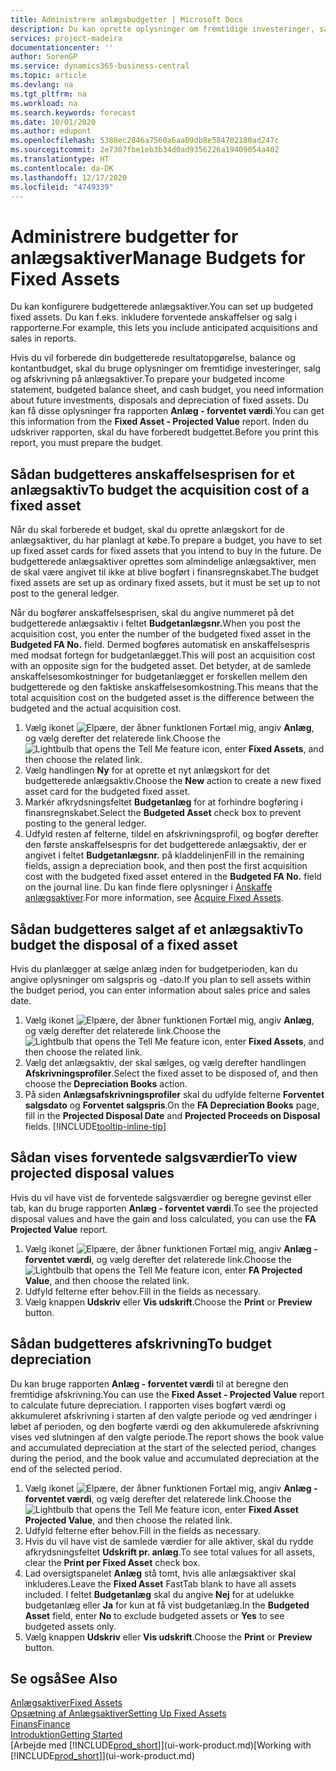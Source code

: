 ```yaml
---
title: Administrere anlægsbudgetter | Microsoft Docs
description: Du kan oprette oplysninger om fremtidige investeringer, salg og afskrivning på anlægsaktiver for at forberede budgetter og prognoser.
services: project-madeira
documentationcenter: ''
author: SorenGP
ms.service: dynamics365-business-central
ms.topic: article
ms.devlang: na
ms.tgt_pltfrm: na
ms.workload: na
ms.search.keywords: forecast
ms.date: 10/01/2020
ms.author: edupont
ms.openlocfilehash: 5388ec2846a7560a6aa09db8e584702180ad247c
ms.sourcegitcommit: 2e7307fbe1eb3b34d0ad9356226a19409054a402
ms.translationtype: HT
ms.contentlocale: da-DK
ms.lasthandoff: 12/17/2020
ms.locfileid: "4749339"
---
```

# <a name="manage-budgets-for-fixed-assets"></a><span data-ttu-id="9a864-103">Administrere budgetter for anlægsaktiver</span><span class="sxs-lookup"><span data-stu-id="9a864-103">Manage Budgets for Fixed Assets</span></span>
<span data-ttu-id="9a864-104">Du kan konfigurere budgetterede anlægsaktiver.</span><span class="sxs-lookup"><span data-stu-id="9a864-104">You can set up budgeted fixed assets.</span></span> <span data-ttu-id="9a864-105">Du kan f.eks. inkludere forventede anskaffelser og salg i rapporterne.</span><span class="sxs-lookup"><span data-stu-id="9a864-105">For example, this lets you include anticipated acquisitions and sales in reports.</span></span>  

<span data-ttu-id="9a864-106">Hvis du vil forberede din budgetterede resultatopgørelse, balance og kontantbudget, skal du bruge oplysninger om fremtidige investeringer, salg og afskrivning på anlægsaktiver.</span><span class="sxs-lookup"><span data-stu-id="9a864-106">To prepare your budgeted income statement, budgeted balance sheet, and cash budget, you need information about future investments, disposals and depreciation of fixed assets.</span></span> <span data-ttu-id="9a864-107">Du kan få disse oplysninger fra rapporten **Anlæg - forventet værdi**.</span><span class="sxs-lookup"><span data-stu-id="9a864-107">You can get this information from the **Fixed Asset - Projected Value** report.</span></span> <span data-ttu-id="9a864-108">Inden du udskriver rapporten, skal du have forberedt budgettet.</span><span class="sxs-lookup"><span data-stu-id="9a864-108">Before you print this report, you must prepare the budget.</span></span>  

## <a name="to-budget-the-acquisition-cost-of-a-fixed-asset"></a><span data-ttu-id="9a864-109">Sådan budgetteres anskaffelsesprisen for et anlægsaktiv</span><span class="sxs-lookup"><span data-stu-id="9a864-109">To budget the acquisition cost of a fixed asset</span></span>
<span data-ttu-id="9a864-110">Når du skal forberede et budget, skal du oprette anlægskort for de anlægsaktiver, du har planlagt at købe.</span><span class="sxs-lookup"><span data-stu-id="9a864-110">To prepare a budget, you have to set up fixed asset cards for fixed assets that you intend to buy in the future.</span></span> <span data-ttu-id="9a864-111">De budgetterede anlægsaktiver oprettes som almindelige anlægsaktiver, men de skal være angivet til ikke at blive bogført i finansregnskabet.</span><span class="sxs-lookup"><span data-stu-id="9a864-111">The budget fixed assets are set up as ordinary fixed assets, but it must be set up to not post to the general ledger.</span></span>

<span data-ttu-id="9a864-112">Når du bogfører anskaffelsesprisen, skal du angive nummeret på det budgetterede anlægsaktiv i feltet **Budgetanlægsnr.**</span><span class="sxs-lookup"><span data-stu-id="9a864-112">When you post the acquisition cost, you enter the number of the budgeted fixed asset in the **Budgeted FA No.** field.</span></span> <span data-ttu-id="9a864-113">Dermed bogføres automatisk en anskaffelsespris med modsat fortegn for budgetanlægget.</span><span class="sxs-lookup"><span data-stu-id="9a864-113">This will post an acquisition cost with an opposite sign for the budgeted asset.</span></span> <span data-ttu-id="9a864-114">Det betyder, at de samlede anskaffelsesomkostninger for budgetanlægget er forskellen mellem den budgetterede og den faktiske anskaffelsesomkostning.</span><span class="sxs-lookup"><span data-stu-id="9a864-114">This means that the total acquisition cost on the budgeted asset is the difference between the budgeted and the actual acquisition cost.</span></span>

1. <span data-ttu-id="9a864-115">Vælg ikonet ![Elpære, der åbner funktionen Fortæl mig](media/ui-search/search_small.png "Fortæl mig, hvad du vil foretage dig"), angiv **Anlæg**, og vælg derefter det relaterede link.</span><span class="sxs-lookup"><span data-stu-id="9a864-115">Choose the ![Lightbulb that opens the Tell Me feature](media/ui-search/search_small.png "Tell me what you want to do") icon, enter **Fixed Assets**, and then choose the related link.</span></span>
2. <span data-ttu-id="9a864-116">Vælg handlingen **Ny** for at oprette et nyt anlægskort for det budgetterede anlægsaktiv.</span><span class="sxs-lookup"><span data-stu-id="9a864-116">Choose the **New** action to create a new fixed asset card for the budgeted fixed asset.</span></span>
3. <span data-ttu-id="9a864-117">Markér afkrydsningsfeltet **Budgetanlæg** for at forhindre bogføring i finansregnskabet.</span><span class="sxs-lookup"><span data-stu-id="9a864-117">Select the **Budgeted Asset** check box to prevent posting to the general ledger.</span></span>
4. <span data-ttu-id="9a864-118">Udfyld resten af felterne, tildel en afskrivningsprofil, og bogfør derefter den første anskaffelsespris for det budgetterede anlægsaktiv, der er angivet i feltet **Budgetanlægsnr.** på kladdelinjen</span><span class="sxs-lookup"><span data-stu-id="9a864-118">Fill in the remaining fields, assign a depreciation book, and then post the first acquisition cost with the budgeted fixed asset entered in the **Budgeted FA No.** field on the journal line.</span></span> <span data-ttu-id="9a864-119">Du kan finde flere oplysninger i [Anskaffe anlægsaktiver](fa-how-acquire.md).</span><span class="sxs-lookup"><span data-stu-id="9a864-119">For more information, see [Acquire Fixed Assets](fa-how-acquire.md).</span></span>

## <a name="to-budget-the-disposal-of-a-fixed-asset"></a><span data-ttu-id="9a864-120">Sådan budgetteres salget af et anlægsaktiv</span><span class="sxs-lookup"><span data-stu-id="9a864-120">To budget the disposal of a fixed asset</span></span>
<span data-ttu-id="9a864-121">Hvis du planlægger at sælge anlæg inden for budgetperioden, kan du angive oplysninger om salgspris og -dato.</span><span class="sxs-lookup"><span data-stu-id="9a864-121">If you plan to sell assets within the budget period, you can enter information about sales price and sales date.</span></span>

1. <span data-ttu-id="9a864-122">Vælg ikonet ![Elpære, der åbner funktionen Fortæl mig](media/ui-search/search_small.png "Fortæl mig, hvad du vil foretage dig"), angiv **Anlæg**, og vælg derefter det relaterede link.</span><span class="sxs-lookup"><span data-stu-id="9a864-122">Choose the ![Lightbulb that opens the Tell Me feature](media/ui-search/search_small.png "Tell me what you want to do") icon, enter **Fixed Assets**, and then choose the related link.</span></span>
2. <span data-ttu-id="9a864-123">Vælg det anlægsaktiv, der skal sælges, og vælg derefter handlingen **Afskrivningsprofiler**.</span><span class="sxs-lookup"><span data-stu-id="9a864-123">Select the fixed asset to be disposed of, and then choose the **Depreciation Books** action.</span></span>
3. <span data-ttu-id="9a864-124">På siden **Anlægsafskrivningsprofiler** skal du udfylde felterne **Forventet salgsdato** og **Forventet salgspris**.</span><span class="sxs-lookup"><span data-stu-id="9a864-124">On the **FA Depreciation Books** page, fill in the **Projected Disposal Date** and **Projected Proceeds on Disposal** fields.</span></span> [!INCLUDE[tooltip-inline-tip](includes/tooltip-inline-tip_md.md)]

## <a name="to-view-projected-disposal-values"></a><span data-ttu-id="9a864-125">Sådan vises forventede salgsværdier</span><span class="sxs-lookup"><span data-stu-id="9a864-125">To view projected disposal values</span></span>
<span data-ttu-id="9a864-126">Hvis du vil have vist de forventede salgsværdier og beregne gevinst eller tab, kan du bruge rapporten **Anlæg - forventet værdi**.</span><span class="sxs-lookup"><span data-stu-id="9a864-126">To see the projected disposal values and have the gain and loss calculated, you can use the **FA Projected Value** report.</span></span>

1. <span data-ttu-id="9a864-127">Vælg ikonet ![Elpære, der åbner funktionen Fortæl mig](media/ui-search/search_small.png "Fortæl mig, hvad du vil foretage dig"), angiv **Anlæg - forventet værdi**, og vælg derefter det relaterede link.</span><span class="sxs-lookup"><span data-stu-id="9a864-127">Choose the ![Lightbulb that opens the Tell Me feature](media/ui-search/search_small.png "Tell me what you want to do") icon, enter **FA Projected Value**, and then choose the related link.</span></span>
2. <span data-ttu-id="9a864-128">Udfyld felterne efter behov.</span><span class="sxs-lookup"><span data-stu-id="9a864-128">Fill in the fields as necessary.</span></span>
3. <span data-ttu-id="9a864-129">Vælg knappen **Udskriv** eller **Vis udskrift**.</span><span class="sxs-lookup"><span data-stu-id="9a864-129">Choose the **Print** or **Preview** button.</span></span>

## <a name="to-budget-depreciation"></a><span data-ttu-id="9a864-130">Sådan budgetteres afskrivning</span><span class="sxs-lookup"><span data-stu-id="9a864-130">To budget depreciation</span></span>
<span data-ttu-id="9a864-131">Du kan bruge rapporten **Anlæg - forventet værdi** til at beregne den fremtidige afskrivning.</span><span class="sxs-lookup"><span data-stu-id="9a864-131">You can use the **Fixed Asset - Projected Value** report to calculate future depreciation.</span></span> <span data-ttu-id="9a864-132">I rapporten vises bogført værdi og akkumuleret afskrivning i starten af den valgte periode og ved ændringer i løbet af perioden, og den bogførte værdi og den akkumulerede afskrivning vises ved slutningen af den valgte periode.</span><span class="sxs-lookup"><span data-stu-id="9a864-132">The report shows the book value and accumulated depreciation at the start of the selected period, changes during the period, and the book value and accumulated depreciation at the end of the selected period.</span></span>

1. <span data-ttu-id="9a864-133">Vælg ikonet ![Elpære, der åbner funktionen Fortæl mig](media/ui-search/search_small.png "Fortæl mig, hvad du vil foretage dig"), angiv **Anlæg - forventet værdi**, og vælg derefter det relaterede link.</span><span class="sxs-lookup"><span data-stu-id="9a864-133">Choose the ![Lightbulb that opens the Tell Me feature](media/ui-search/search_small.png "Tell me what you want to do") icon, enter **Fixed Asset Projected Value**, and then choose the related link.</span></span>
2. <span data-ttu-id="9a864-134">Udfyld felterne efter behov.</span><span class="sxs-lookup"><span data-stu-id="9a864-134">Fill in the fields as necessary.</span></span>
3. <span data-ttu-id="9a864-135">Hvis du vil have vist de samlede værdier for alle aktiver, skal du rydde afkrydsningsfeltet **Udskrift pr. anlæg**.</span><span class="sxs-lookup"><span data-stu-id="9a864-135">To see total values for all assets, clear the **Print per Fixed Asset** check box.</span></span>
4. <span data-ttu-id="9a864-136">Lad oversigtspanelet **Anlæg** stå tomt, hvis alle anlægsaktiver skal inkluderes.</span><span class="sxs-lookup"><span data-stu-id="9a864-136">Leave the **Fixed Asset** FastTab blank to have all assets included.</span></span> <span data-ttu-id="9a864-137">I feltet **Budgetanlæg** skal du angive **Nej** for at udelukke budgetanlæg eller **Ja** for kun at få vist budgetanlæg.</span><span class="sxs-lookup"><span data-stu-id="9a864-137">In the **Budgeted Asset** field, enter **No** to exclude budgeted assets or **Yes** to see budgeted assets only.</span></span>
5. <span data-ttu-id="9a864-138">Vælg knappen **Udskriv** eller **Vis udskrift**.</span><span class="sxs-lookup"><span data-stu-id="9a864-138">Choose the **Print** or **Preview** button.</span></span>

## <a name="see-also"></a><span data-ttu-id="9a864-139">Se også</span><span class="sxs-lookup"><span data-stu-id="9a864-139">See Also</span></span>
[<span data-ttu-id="9a864-140">Anlægsaktiver</span><span class="sxs-lookup"><span data-stu-id="9a864-140">Fixed Assets</span></span>](fa-manage.md)  
[<span data-ttu-id="9a864-141">Opsætning af Anlægsaktiver</span><span class="sxs-lookup"><span data-stu-id="9a864-141">Setting Up Fixed Assets</span></span>](fa-setup.md)  
[<span data-ttu-id="9a864-142">Finans</span><span class="sxs-lookup"><span data-stu-id="9a864-142">Finance</span></span>](finance.md)  
[<span data-ttu-id="9a864-143">Introduktion</span><span class="sxs-lookup"><span data-stu-id="9a864-143">Getting Started</span></span>](product-get-started.md)  
<span data-ttu-id="9a864-144">[Arbejde med [!INCLUDE[prod_short](includes/prod_short.md)]](ui-work-product.md)</span><span class="sxs-lookup"><span data-stu-id="9a864-144">[Working with [!INCLUDE[prod_short](includes/prod_short.md)]](ui-work-product.md)</span></span>

